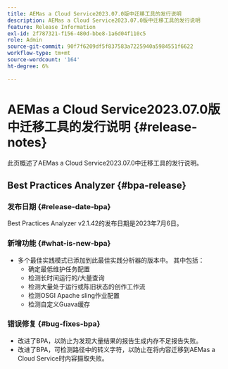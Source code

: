 ```yaml
---
title: AEMas a Cloud Service2023.07.0版中迁移工具的发行说明
description: AEMas a Cloud Service2023.07.0版中迁移工具的发行说明
feature: Release Information
exl-id: 2f787321-f156-480d-bbe8-1a6d04f110c5
role: Admin
source-git-commit: 90f7f6209df5f837583a7225940a5984551f6622
workflow-type: tm+mt
source-wordcount: '164'
ht-degree: 6%

---
```


# AEMas a Cloud Service2023.07.0版中迁移工具的发行说明 {#release-notes}

此页概述了AEMas a Cloud Service2023.07.0中迁移工具的发行说明。

## Best Practices Analyzer {#bpa-release}

### 发布日期 {#release-date-bpa}

Best Practices Analyzer v2.1.42的发布日期是2023年7月6日。

### 新增功能 {#what-is-new-bpa}

* 多个最佳实践模式已添加到此最佳实践分析器的版本中。 其中包括：
   * 确定最低维护任务配置
   * 检测长时间运行的/大量查询
   * 检测大量处于运行或陈旧状态的创作工作流
   * 检测OSGI Apache sling作业配置
   * 检测自定义Guava缓存

### 错误修复 {#bug-fixes-bpa}

* 改进了BPA，以防止为发现大量结果的报告生成内存不足报告失败。
* 改进了BPA，可检测路径中的转义字符，以防止在将内容迁移到AEMas a Cloud Service时内容摄取失败。
